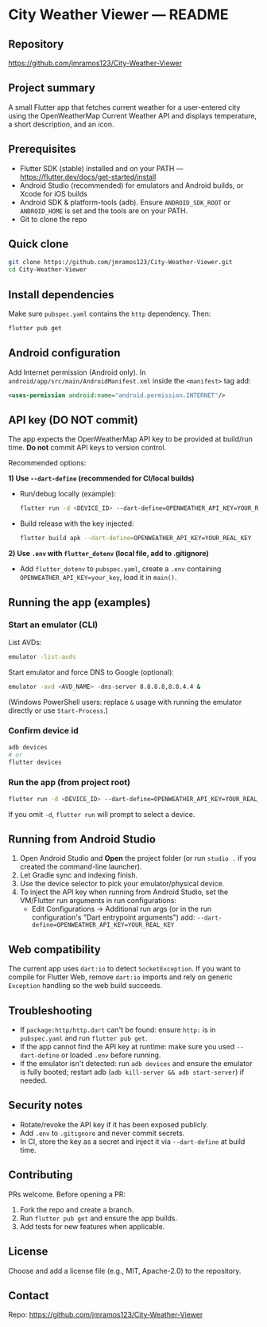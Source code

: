 # City Weather Viewer — README

Repository
----------
https://github.com/jmramos123/City-Weather-Viewer

Project summary
---------------
A small Flutter app that fetches current weather for a user-entered city using the OpenWeatherMap Current Weather API and displays temperature, a short description, and an icon.

Prerequisites
-------------
- Flutter SDK (stable) installed and on your PATH — https://flutter.dev/docs/get-started/install
- Android Studio (recommended) for emulators and Android builds, or Xcode for iOS builds
- Android SDK & platform-tools (adb). Ensure `ANDROID_SDK_ROOT` or `ANDROID_HOME` is set and the tools are on your PATH.
- Git to clone the repo

Quick clone
-----------
```bash
git clone https://github.com/jmramos123/City-Weather-Viewer.git
cd City-Weather-Viewer
```

Install dependencies
--------------------
Make sure `pubspec.yaml` contains the `http` dependency. Then:
```bash
flutter pub get
```

Android configuration
---------------------
Add Internet permission (Android only). In `android/app/src/main/AndroidManifest.xml` inside the `<manifest>` tag add:
```xml
<uses-permission android:name="android.permission.INTERNET"/>
```

API key (DO NOT commit)
-----------------------
The app expects the OpenWeatherMap API key to be provided at build/run time. **Do not** commit API keys to version control.

Recommended options:

**1) Use `--dart-define` (recommended for CI/local builds)**
- Run/debug locally (example):
  ```bash
  flutter run -d <DEVICE_ID> --dart-define=OPENWEATHER_API_KEY=YOUR_REAL_KEY
  ```
- Build release with the key injected:
  ```bash
  flutter build apk --dart-define=OPENWEATHER_API_KEY=YOUR_REAL_KEY
  ```

**2) Use `.env` with `flutter_dotenv` (local file, add to .gitignore)**
- Add `flutter_dotenv` to `pubspec.yaml`, create a `.env` containing `OPENWEATHER_API_KEY=your_key`, load it in `main()`.

Running the app (examples)
--------------------------
### Start an emulator (CLI)
List AVDs:
```bash
emulator -list-avds
```
Start emulator and force DNS to Google (optional):
```bash
emulator -avd <AVD_NAME> -dns-server 8.8.8.8,8.8.4.4 &
```
(Windows PowerShell users: replace `&` usage with running the emulator directly or use `Start-Process`.)

### Confirm device id
```bash
adb devices
# or
flutter devices
```

### Run the app (from project root)
```bash
flutter run -d <DEVICE_ID> --dart-define=OPENWEATHER_API_KEY=YOUR_REAL_KEY
```
If you omit `-d`, `flutter run` will prompt to select a device.

Running from Android Studio
---------------------------
1. Open Android Studio and **Open** the project folder (or run `studio .` if you created the command-line launcher).
2. Let Gradle sync and indexing finish.
3. Use the device selector to pick your emulator/physical device.
4. To inject the API key when running from Android Studio, set the VM/Flutter run arguments in run configurations:
   - Edit Configurations → Additional run args (or in the run configuration's "Dart entrypoint arguments") add:
     `--dart-define=OPENWEATHER_API_KEY=YOUR_REAL_KEY`

Web compatibility
-----------------
The current app uses `dart:io` to detect `SocketException`. If you want to compile for Flutter Web, remove `dart:io` imports and rely on generic `Exception` handling so the web build succeeds.

Troubleshooting
---------------
- If `package:http/http.dart` can't be found: ensure `http:` is in `pubspec.yaml` and run `flutter pub get`.
- If the app cannot find the API key at runtime: make sure you used `--dart-define` or loaded `.env` before running.
- If the emulator isn't detected: run `adb devices` and ensure the emulator is fully booted; restart adb (`adb kill-server && adb start-server`) if needed.

Security notes
--------------
- Rotate/revoke the API key if it has been exposed publicly.
- Add `.env` to `.gitignore` and never commit secrets.
- In CI, store the key as a secret and inject it via `--dart-define` at build time.

Contributing
------------
PRs welcome. Before opening a PR:
1. Fork the repo and create a branch.
2. Run `flutter pub get` and ensure the app builds.
3. Add tests for new features when applicable.

License
-------
Choose and add a license file (e.g., MIT, Apache-2.0) to the repository.

Contact
-------
Repo: https://github.com/jmramos123/City-Weather-Viewer

